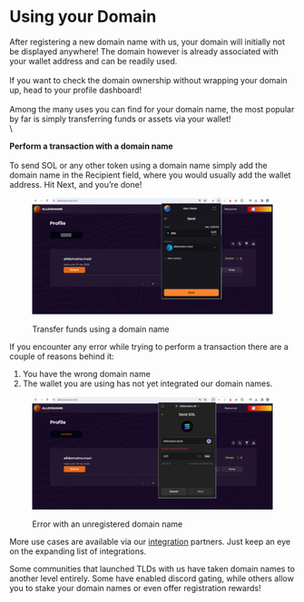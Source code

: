 # Using your Domain

After registering a new domain name with us, your domain will initially not be displayed anywhere! The domain however is already associated with your wallet address and can be readily used.\
\
If you want to check the domain ownership without wrapping your domain up, head to your profile dashboard!\
\
Among the many uses you can find for your domain name, the most popular by far is simply transferring funds or assets via your wallet!\
\


**Perform a transaction with a domain name**\
\
To send SOL or any other token using a domain name simply add the domain name in the Recipient field, where you would usually add the wallet address. Hit Next, and you’re done!

<figure><img src="../.gitbook/assets/image (3).png" alt=""><figcaption><p>Transfer funds using a domain name</p></figcaption></figure>

If you encounter any error while trying to perform a transaction there are a couple of reasons behind it:

1. You have the wrong domain name
2. The wallet you are using has not yet integrated our domain names.

<figure><img src="../.gitbook/assets/image (4).png" alt=""><figcaption><p>Error with an unregistered domain name</p></figcaption></figure>

More use cases are available via our [integration](../developer-guide/integrations.md) partners. Just keep an eye on the expanding list of integrations.

Some communities that launched TLDs with us have taken domain names to another level entirely. Some have enabled discord gating, while others allow you to stake your domain names or even offer registration rewards!
